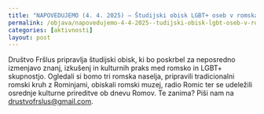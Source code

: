 ```yaml
---
title: "NAPOVEDUJEMO (4. 4. 2025) – Študijski obisk LGBT+ oseb v romska naselja v Prekmurju" 
permalink: /objava/napovedujemo-4-4-2025--tudijski-obisk-lgbt-oseb-v-romska-naselja-v-prekmurju/ 
categories: [aktivnosti] 
layout: post
---
```


Društvo Fršlus pripravlja študijski obisk, ki bo poskrbel za neposredno izmenjavo znanj, izkušenj in kulturnih praks med romsko in LGBT+ skupnostjo. Ogledali si bomo tri romska naselja, pripravili tradicionalni romski kruh z Rominjami, obiskali romski muzej, radio Romic ter se udeležili osrednje kulturne prireditve ob dnevu Romov. Te zanima? Piši nam na drustvofrslus@gmail.com.
